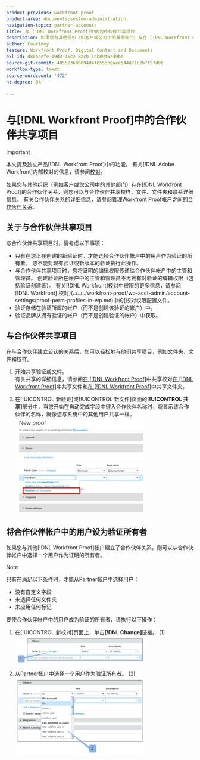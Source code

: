 ```yaml
---
product-previous: workfront-proof
product-area: documents;system-administration
navigation-topic: partner-accounts
title: 与 [!DNL Workfront Proof]中的合作伙伴共享项目
description: 如果您与其他组织（如客户或公司中的其他部门）存在 [!DNL Workfront Proof] 合作伙伴关系，则可以共享校样、文件和文件夹，并与合作伙伴共享联系详细信息。 有关合作伙伴关系的详细信息，请参阅管理 [!DNL Workfront Proof] 帐户之间的合作伙伴关系。
author: Courtney
feature: Workfront Proof, Digital Content and Documents
exl-id: d80acefe-19d3-45c2-8acb-1db89f6e49be
source-git-commit: 405523606094d4f8553b0aee544d71c2b7f97d86
workflow-type: tm+mt
source-wordcount: '472'
ht-degree: 0%

---
```


# 与[!DNL Workfront Proof]中的合作伙伴共享项目

>[!IMPORTANT]
>
>本文提及独立产品[!DNL Workfront Proof]中的功能。 有关[!DNL Adobe Workfront]内部校对的信息，请参阅[校对](../../../review-and-approve-work/proofing/proofing.md)。

如果您与其他组织（例如客户或您公司中的其他部门）存在[!DNL Workfront Proof]的合作伙伴关系，则您可以与合作伙伴共享校样、文件、文件夹和联系详细信息。 有关合作伙伴关系的详细信息，请参阅[管理Workfront Proof帐户之间的合作伙伴关系](../../../workfront-proof/wp-acct-admin/partner-accounts/manage-partner-relationship-between-wp-accts.md)。

## 关于与合作伙伴共享项目

与合作伙伴共享项目时，请考虑以下事项：

* 只有在您正在创建的新验证时，才能选择合作伙伴帐户中的用户作为验证的所有者。 您不能对现有验证或新版本的验证执行此操作。
* 与合作伙伴共享项目时，您将证明的编辑权限传递给合作伙伴帐户中的主管和管理员。 创建验证所在帐户中的主管和管理员不再拥有对验证的编辑权限（包括验证创建者）。 有关[!DNL Workfront]校对中权限的更多信息，请参阅 [!DNL Workfront] 校对](../../../workfront-proof/wp-acct-admin/account-settings/proof-perm-profiles-in-wp.md)中的[校对权限配置文件。
* 验证存储在验证所属的帐户（而不是创建该验证的帐户）中。
* 验证品牌从拥有验证的帐户（而不是创建验证的帐户）中获取。

## 与合作伙伴共享项目

在与合作伙伴建立公认的关系后，您可以轻松地与他们共享项目，例如文件夹、文件和校样。

1. 开始共享验证或文件。\
   有关共享的详细信息，请参阅[在 [!DNL Workfront Proof]](../../../workfront-proof/wp-work-proofsfiles/share-proofs-and-files/share-proof.md)中共享校对[在 [!DNL Workfront Proof]](../../../workfront-proof/wp-work-proofsfiles/share-proofs-and-files/share-files.md)中共享文件和[在 [!DNL Workfront Proof]](../../../workfront-proof/wp-work-proofsfiles/organize-your-work/share-folders.md)中共享文件夹。

1. 在[!UICONTROL 新验证]或[!UICONTROL 新文件]页面的&#x200B;**[!UICONTROL 共享]**&#x200B;部分中，当您开始在自动完成字段中键入合作伙伴名称时，将显示该合作伙伴的名称，就像您与系统中的其他用户共享一样。\
   ![proof_share_partner.png](assets/proof-share-partner-350x258.png)

## 将合作伙伴帐户中的用户设为验证所有者

如果您与其他[!DNL Workfront Proof]帐户建立了合作伙伴关系，则可以从合作伙伴帐户中选择一个用户作为证明的所有者。

>[!NOTE]
>
>只有在满足以下条件时，才能从Partner帐户中选择用户：
>
>* 没有自定义字段
>* 未选择任何文件夹
>* 未应用任何标记
>

要使合作伙伴帐户中的用户成为验证的所有者，请执行以下操作：

1. 在[!UICONTROL 新校对]页面上，单击&#x200B;**[!DNL Change]**&#x200B;链接。 (1)\
   ![Make_a_user_in_a_partner_account_the_owner_of_a_proof.png](assets/make-a-user-in-a-partner-account-the-owner-of-a-proof-350x74.png)

1. 从Partner帐户中选择一个用户作为验证所有者。 (2)\
   ![Make_a_user_in_a_partner_account_the_owner_of_a_proof__1_.png](assets/make-a-user-in-a-partner-account-the-owner-of-a-proof--1--350x209.png)
